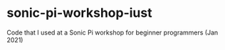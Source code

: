 # sonic-pi-workshop-iust
Code that I used at a Sonic Pi workshop for beginner programmers (Jan 2021)
